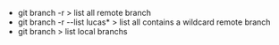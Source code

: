 + git branch -r > list all remote branch
+ git branch -r --list lucas* > list all contains a wildcard remote branch
+ git branch > list local branchs
